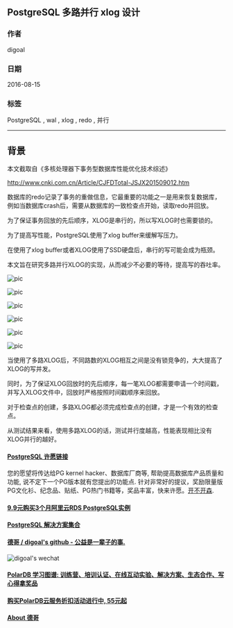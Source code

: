 ## PostgreSQL 多路并行 xlog 设计  
                      
### 作者                     
digoal                      
                      
### 日期                    
2016-08-15                       
                      
### 标签                    
PostgreSQL , wal , xlog , redo , 并行        
                      
----                    
                      
## 背景           
本文截取自《多核处理器下事务型数据库性能优化技术综述》  
  
http://www.cnki.com.cn/Article/CJFDTotal-JSJX201509012.htm  
  
数据库的redo记录了事务的重做信息，它最重要的功能之一是用来恢复数据库，例如当数据库crash后，需要从数据库的一致检查点开始，读取redo并回放。  
  
为了保证事务回放的先后顺序，XLOG是串行的，所以写XLOG时也需要锁的。  
  
为了提高写性能，PostgreSQL使用了xlog buffer来缓解写压力。  
  
在使用了xlog buffer或者XLOG使用了SSD硬盘后，串行的写可能会成为瓶颈。  
  
本文旨在研究多路并行XLOG的实现，从而减少不必要的等待，提高写的吞吐率。  
  
![pic](20160815_05_pic_001.png)  
  
![pic](20160815_05_pic_002.png)  
  
![pic](20160815_05_pic_003.png)  
  
![pic](20160815_05_pic_004.png)  
  
![pic](20160815_05_pic_005.png)  
  
![pic](20160815_05_pic_006.png)  
  
当使用了多路XLOG后，不同路数的XLOG相互之间是没有锁竞争的，大大提高了XLOG的写并发。  
  
同时，为了保证XLOG回放时的先后顺序，每一笔XLOG都需要申请一个时间戳，并写入XLOG文件中，回放时严格按照时间戳顺序来回放。  
  
对于检查点的创建，多路XLOG都必须完成检查点的创建，才是一个有效的检查点。  
  
从测试结果来看，使用多路XLOG的话，测试并行度越高，性能表现相比没有XLOG并行的越好。  
  
  
  
  
  
  
  
  
  
  
  
  
  
  
  
  
  
  
  
  
  
  
  
  
  
  
  
  
  
  
  
  
  
  
  
  
  
  
  
  
  
  
  
  
  
  
  
  
  
  
  
  
  
  
  
  
  
  
  
  
  
  
  
  
  
  
  
  
  
  
  
  
  
  
#### [PostgreSQL 许愿链接](https://github.com/digoal/blog/issues/76 "269ac3d1c492e938c0191101c7238216")
您的愿望将传达给PG kernel hacker、数据库厂商等, 帮助提高数据库产品质量和功能, 说不定下一个PG版本就有您提出的功能点. 针对非常好的提议，奖励限量版PG文化衫、纪念品、贴纸、PG热门书籍等，奖品丰富，快来许愿。[开不开森](https://github.com/digoal/blog/issues/76 "269ac3d1c492e938c0191101c7238216").  
  
  
#### [9.9元购买3个月阿里云RDS PostgreSQL实例](https://www.aliyun.com/database/postgresqlactivity "57258f76c37864c6e6d23383d05714ea")
  
  
#### [PostgreSQL 解决方案集合](https://yq.aliyun.com/topic/118 "40cff096e9ed7122c512b35d8561d9c8")
  
  
#### [德哥 / digoal's github - 公益是一辈子的事.](https://github.com/digoal/blog/blob/master/README.md "22709685feb7cab07d30f30387f0a9ae")
  
  
![digoal's wechat](../pic/digoal_weixin.jpg "f7ad92eeba24523fd47a6e1a0e691b59")
  
  
#### [PolarDB 学习图谱: 训练营、培训认证、在线互动实验、解决方案、生态合作、写心得拿奖品](https://www.aliyun.com/database/openpolardb/activity "8642f60e04ed0c814bf9cb9677976bd4")
  
  
#### [购买PolarDB云服务折扣活动进行中, 55元起](https://www.aliyun.com/activity/new/polardb-yunparter?userCode=bsb3t4al "e0495c413bedacabb75ff1e880be465a")
  
  
#### [About 德哥](https://github.com/digoal/blog/blob/master/me/readme.md "a37735981e7704886ffd590565582dd0")
  
